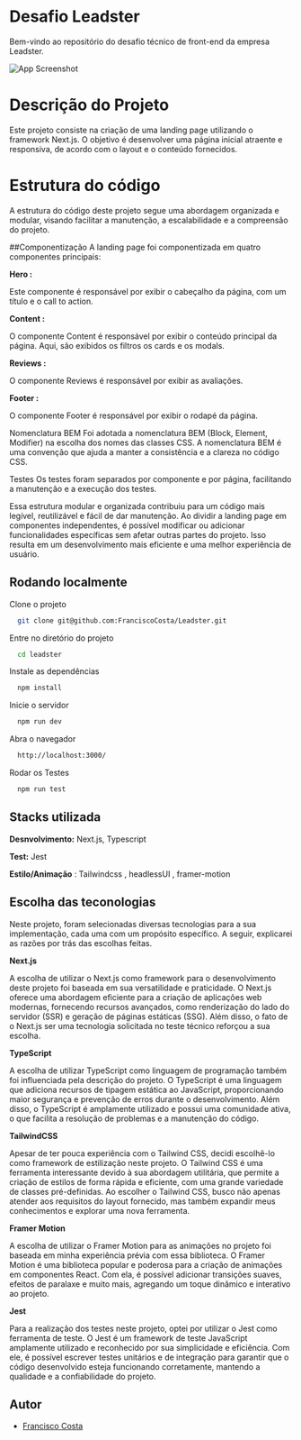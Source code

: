 
# Desafio Leadster

Bem-vindo ao repositório do desafio técnico de front-end da empresa Leadster.

![App Screenshot](https://leadster.com.br/img/leadster/leadster.svg)

# Descrição do Projeto

Este projeto consiste na criação de uma landing page utilizando o framework Next.js. O objetivo é desenvolver uma página inicial atraente e responsiva, de acordo com o layout e o conteúdo fornecidos.




# Estrutura do código

A estrutura do código deste projeto segue uma abordagem organizada e modular, visando facilitar a manutenção, a escalabilidade e a compreensão do projeto.

##Componentização
A landing page foi componentizada em quatro componentes principais:

**Hero :**

Este componente é responsável por exibir o cabeçalho da página, com um título e o call to action.

**Content :**

O componente Content é responsável por exibir o conteúdo principal da página. Aqui, são exibidos os filtros os cards e os modals.

**Reviews :**

O componente Reviews é responsável por exibir as avaliações.

**Footer :**

O componente Footer é responsável por exibir o rodapé da página.

Nomenclatura BEM
Foi adotada a nomenclatura BEM (Block, Element, Modifier) na escolha dos nomes das classes CSS. A nomenclatura BEM é uma convenção que ajuda a manter a consistência e a clareza no código CSS.

Testes
Os testes foram separados por componente e por página, facilitando a manutenção e a execução dos testes.

Essa estrutura modular e organizada contribuiu para um código mais legível, reutilizável e fácil de dar manutenção. Ao dividir a landing page em componentes independentes, é possível modificar ou adicionar funcionalidades específicas sem afetar outras partes do projeto. Isso resulta em um desenvolvimento mais eficiente e uma melhor experiência de usuário.
## Rodando localmente

Clone o projeto

```bash
  git clone git@github.com:FranciscoCosta/Leadster.git
```

Entre no diretório do projeto

```bash
  cd leadster
```

Instale as dependências

```bash
  npm install
```

Inicie o servidor

```bash
  npm run dev
```

Abra o navegador 

```bash
  http://localhost:3000/
```


Rodar os Testes

```bash
  npm run test
```



## Stacks utilizada

**Desnvolvimento:** Next.js, Typescript

**Test:** Jest

**Estilo/Animação** : Tailwindcss , headlessUI , framer-motion




## Escolha das teconologias

Neste projeto, foram selecionadas diversas tecnologias para a sua implementação, cada uma com um propósito específico. A seguir, explicarei as razões por trás das escolhas feitas.

**Next.js**

A escolha de utilizar o Next.js como framework para o desenvolvimento deste projeto foi baseada em sua versatilidade e praticidade. O Next.js oferece uma abordagem eficiente para a criação de aplicações web modernas, fornecendo recursos avançados, como renderização do lado do servidor (SSR) e geração de páginas estáticas (SSG). Além disso, o fato de o Next.js ser uma tecnologia solicitada no teste técnico reforçou a sua escolha.

**TypeScript**

A escolha de utilizar TypeScript como linguagem de programação também foi influenciada pela descrição do projeto. O TypeScript é uma linguagem que adiciona recursos de tipagem estática ao JavaScript, proporcionando maior segurança e prevenção de erros durante o desenvolvimento. Além disso, o TypeScript é amplamente utilizado e possui uma comunidade ativa, o que facilita a resolução de problemas e a manutenção do código.

**TailwindCSS**

Apesar de ter pouca experiência com o Tailwind CSS, decidi escolhê-lo como framework de estilização neste projeto. O Tailwind CSS é uma ferramenta interessante devido à sua abordagem utilitária, que permite a criação de estilos de forma rápida e eficiente, com uma grande variedade de classes pré-definidas. Ao escolher o Tailwind CSS, busco não apenas atender aos requisitos do layout fornecido, mas também expandir meus conhecimentos e explorar uma nova ferramenta.

**Framer Motion**

A escolha de utilizar o Framer Motion para as animações no projeto foi baseada em minha experiência prévia com essa biblioteca. O Framer Motion é uma biblioteca popular e poderosa para a criação de animações em componentes React. Com ela, é possível adicionar transições suaves, efeitos de paralaxe e muito mais, agregando um toque dinâmico e interativo ao projeto.

**Jest**

Para a realização dos testes neste projeto, optei por utilizar o Jest como ferramenta de teste. O Jest é um framework de teste JavaScript amplamente utilizado e reconhecido por sua simplicidade e eficiência. Com ele, é possível escrever testes unitários e de integração para garantir que o código desenvolvido esteja funcionando corretamente, mantendo a qualidade e a confiabilidade do projeto.
## Autor

- [Francisco Costa](https://github.com/FranciscoCosta/)
